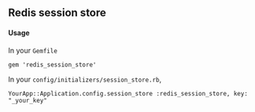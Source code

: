 ## Redis session store
#### Usage

In your `Gemfile`

	gem 'redis_session_store'

In your `config/initializers/session_store.rb`,

	YourApp::Application.config.session_store :redis_session_store, key: "_your_key"
	